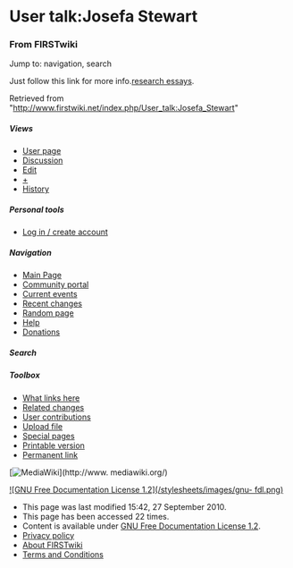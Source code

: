 # User talk:Josefa Stewart

### From FIRSTwiki

Jump to: navigation, search

Just follow this link for more info.[research
essays](http://www.genuineessay.com/ "http://www.genuineessay.com/" ).

Retrieved from "<http://www.firstwiki.net/index.php/User_talk:Josefa_Stewart>"

##### Views

  * [User page](/index.php?title=User:Josefa_Stewart&action=edit)
  * [Discussion](/index.php/User_talk:Josefa_Stewart)
  * [Edit](/index.php?title=User_talk:Josefa_Stewart&action=edit)
  * [+](/index.php?title=User_talk:Josefa_Stewart&action=edit&section=new)
  * [History](/index.php?title=User_talk:Josefa_Stewart&action=history)

##### Personal tools

  * [Log in / create account](/index.php?title=Special:Userlogin&returnto=User_talk:Josefa_Stewart)

[](/index.php/Main_Page "Main Page" )

##### Navigation

  * [Main Page](/index.php/Main_Page)
  * [Community portal](/index.php/FIRSTwiki:Community_portal)
  * [Current events](/index.php/Current_events)
  * [Recent changes](/index.php/Special:Recentchanges)
  * [Random page](/index.php/Special:Random)
  * [Help](/index.php/FIRSTwiki:Help)
  * [Donations](/index.php/FIRSTwiki:Site_support)

##### Search



##### Toolbox

  * [What links here](/index.php/Special:Whatlinkshere/User_talk:Josefa_Stewart)
  * [Related changes](/index.php/Special:Recentchangeslinked/User_talk:Josefa_Stewart)
  * [User contributions](/index.php/Special:Contributions/Josefa_Stewart)
  * [Upload file](/index.php/Special:Upload)
  * [Special pages](/index.php/Special:Specialpages)
  * [Printable version](/index.php?title=User_talk:Josefa_Stewart&printable=yes)
  * [Permanent link](/index.php?title=User_talk:Josefa_Stewart&oldid=77033)

[![MediaWiki](/skins/common/images/poweredby_mediawiki_88x31.png)](http://www.
mediawiki.org/)

[![GNU Free Documentation License 1.2](/stylesheets/images/gnu-
fdl.png)](http://www.gnu.org/copyleft/fdl.html)

  * This page was last modified 15:42, 27 September 2010.
  * This page has been accessed 22 times.
  * Content is available under [GNU Free Documentation License 1.2](http://www.gnu.org/copyleft/fdl.html "http://www.gnu.org/copyleft/fdl.html" ).
  * [Privacy policy](/index.php/FIRSTwiki:Privacy_policy "FIRSTwiki:Privacy policy" )
  * [About FIRSTwiki](/index.php/FIRSTwiki:About "FIRSTwiki:About" )
  * [Terms and Conditions](/index.php/FIRSTwiki:Terms_and_conditions "FIRSTwiki:Terms and conditions" )

